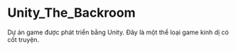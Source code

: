 # Unity_The_Backroom
Dự án game được phát triển bằng Unity. Đây là một thể loại game kinh dị có cốt truyện.
